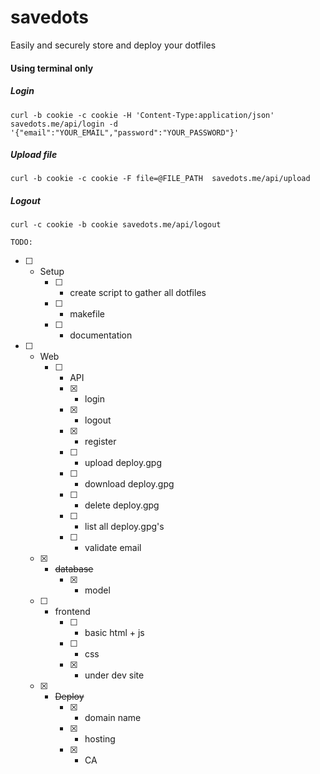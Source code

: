 # savedots
Easily and securely store and deploy your dotfiles

#### Using terminal only
##### Login
`curl -b cookie -c cookie -H 'Content-Type:application/json' savedots.me/api/login -d '{"email":"YOUR_EMAIL","password":"YOUR_PASSWORD"}'`

##### Upload file
`curl -b cookie -c cookie -F file=@FILE_PATH  savedots.me/api/upload`

##### Logout
`curl -c cookie -b cookie savedots.me/api/logout`

`TODO:`
-[ ] - Setup
    - [ ] - create script to gather all dotfiles
    - [ ] - makefile
    - [ ] - documentation
  
- [ ] - Web
    - [ ] - API
       - [x] - login
       - [x] - logout
       - [x] - register
       - [ ] - upload deploy.gpg
       - [ ] - download deploy.gpg
       - [ ] - delete deploy.gpg
       - [ ] - list all deploy.gpg's
       - [ ] - validate email
   - [x] - ~~database~~
       - [x] - model
   - [ ] - frontend
       - [ ] - basic html + js
       - [ ] - css
       - [x] - under dev site
   - [x] - ~~Deploy~~
       - [x] - domain name
       - [x] - hosting
       - [x] - CA
